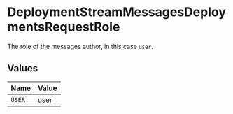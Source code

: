 # DeploymentStreamMessagesDeploymentsRequestRole

The role of the messages author, in this case `user`.


## Values

| Name   | Value  |
| ------ | ------ |
| `USER` | user   |